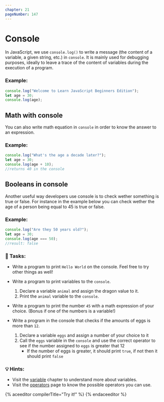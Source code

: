 ```yaml
---
chapter: 21
pageNumber: 147
---
```

# Console

In JavaScript, we use `console.log()` to write a message (the content of a variable, a given string, etc.) in `console`. It is mainly used for debugging purposes, ideally to leave a trace of the content of variables during the execution of a program.

### Example:

```javascript
console.log("Welcome to Learn JavaScript Beginners Edition");
let age = 30;
console.log(age);
```

## Math with console
You can also write math equation in `console` in order to know the answer to an expression.

### Example:
```js
console.log("What's the age a decade later?");
let age = 30;
console.log(age + 10);
//returns 40 in the console
```

## Booleans in console
Another useful way developers use console is to check wether something is true or false. For instance in the example below you can check wether the age of a person being equal to 45 is true or false. 

### Example:
```js
console.log("Are they 50 years old?");
let age = 30;
console.log(age === 50);
//result: false
```

### 📝 Tasks:

*  Write a program to print `Hello World` on the console. Feel free to try other things as well!
* Write a program to print variables to the `console`.&#x20;
  1. Declare a variable  `animal` and assign the dragon value to it.
  2. Print the `animal` variable to the `console`.
* Write a program to print the number `45` with a math expression of your choice. (Bonus if one of the numbers is a variable!)

* Write a program in the console that checks if the amounts of eggs is more than `12`.
  1. Declare a variable `eggs` and assign a number of your choice to it
  2. Call the `eggs` variable in the `console` and use the correct operator to see if the number assigned to `eggs` is greater that 12
      * If the number of eggs is greater, it should print `true`, if not then it should print `false`





### 💡 Hints:

* Visit the [variable](../basics/variables.md) chapter to understand more about variables.
* Visit the [operators](https://javascript.sumankunwar.com.np/en/numbers/operators.html) page to know the possible operators you can use.

{% aceeditor compilerTitle="Try it!" %}
{% endaceeditor %}